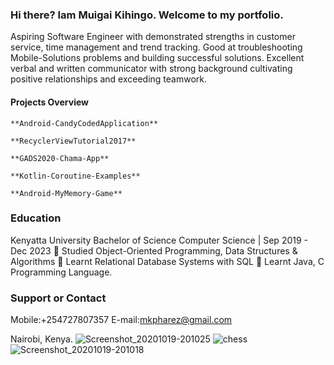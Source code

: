 ### Hi there? Iam Muigai Kihingo. Welcome to my portfolio.

Aspiring Software Engineer with demonstrated strengths in customer service, time management and trend tracking. Good at troubleshooting Mobile-Solutions problems and building successful solutions. Excellent verbal and written communicator with strong background cultivating positive relationships and exceeding teamwork.

#### Projects Overview

    **Android-CandyCodedApplication**

    **RecyclerViewTutorial2017**

    **GADS2020-Chama-App**

    **Kotlin-Coroutine-Examples**

    **Android-MyMemory-Game**

### Education
Kenyatta University Bachelor of Science Computer Science | Sep 2019 - Dec 2023 
 Studied Object-Oriented Programming, Data Structures & Algorithms
 Learnt Relational Database Systems with SQL
 Learnt Java, C Programming Language.

### Support or Contact 
Mobile:+254727807357
E-mail:mkpharez@gmail.com

Nairobi, Kenya.
![Screenshot_20201019-201025](https://user-images.githubusercontent.com/65944009/161354376-3d4a1504-a370-4216-a155-b90122269911.png)
![chess](https://user-images.githubusercontent.com/65944009/161354379-237c785e-a68d-4c18-a375-cbf1b4d058f9.png)
![Screenshot_20201019-201018](https://user-images.githubusercontent.com/65944009/161354380-dd1b3a8f-06d2-477f-90d0-29e1c46960b8.png)
